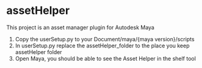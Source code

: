 # assetHelper
 This project is an asset manager plugin for Autodesk Maya

1. Copy the userSetup.py to your Document/maya/{maya version}/scripts
2. In userSetup.py replace the assetHelper_folder to the place you keep assetHelper folder
3. Open Maya, you should be able to see the Asset Helper in the shelf tool
